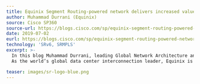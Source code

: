 ```yaml
---
title: Equinix Segment Routing-powered network delivers increased value to its customers
author: Muhammad Durrani (Equinix)
source: Cisco SP360
source-url: https://blogs.cisco.com/sp/equinix-segment-routing-powered-network-delivers-increased-value-to-its-customers
date: 2019-07-02
eurl: https://blogs.cisco.com/sp/equinix-segment-routing-powered-network-delivers-increased-value-to-its-customers
technology: 'SRv6, SRMPLS'
excerpt: >-
  In this blog Muhammad Durrani, leading Global Network Architecture and Engineering at Equinix, explains how SR builds value to their customers.
  As the world’s global data center interconnection leader, Equinix is constantly innovating on behalf of its customers to help them grow their businesses. At the core of the Equinix interconnection value proposition is a global network infrastructure that offers multiple network services to both Service Providers and Enterprises alike. To offer new and differentiated value-added services and to provide a second-to-none customer experience, Equinix is implementing Segment Routing in their next-generation network infrastructure.

teaser: images/sr-logo-blue.png
---
```

